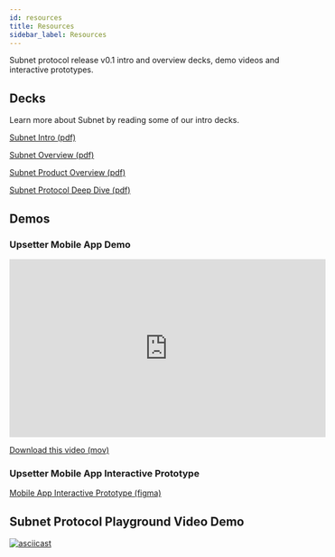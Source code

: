 ```yaml
---
id: resources
title: Resources
sidebar_label: Resources
---
```


Subnet protocol release v0.1 intro and overview decks, demo videos and interactive prototypes.

## Decks

Learn more about Subnet by reading some of our intro decks.

[Subnet Intro (pdf)](/release_distro_v0.1/subnet_intro.pdf)

[Subnet Overview (pdf)](/release_distro_v0.1/subnet_overview.pdf)

[Subnet Product Overview (pdf)](/release_distro_v0.1/subnet_product.pdf)

[Subnet Protocol Deep Dive (pdf)](/release_distro_v0.1/subnet_deep_dive.pdf)

## Demos

### Upsetter Mobile App Demo
<iframe width="560" height="315" src="https://www.youtube.com/embed/arbnW4xsw_w" title="YouTube video player" frameborder="0" allow="accelerometer; autoplay; clipboard-write; encrypted-media; gyroscope; picture-in-picture" allowfullscreen></iframe>

[Download this video (mov)](/release_distro_v0.1/Upsetter_app_demo.mov)

### Upsetter Mobile App Interactive Prototype

[Mobile App Interactive Prototype (figma)](https://www.figma.com/embed?embed_host=share&url=https%3A%2F%2Fwww.figma.com%2Fproto%2FV27rbpqCGSCXrGcrJFcOu1%2FSubnet%3Fnode-id%3D333%253A380%26scaling%3Dscale-down)


## Subnet Protocol Playground Video Demo
[![asciicast](https://asciinema.org/a/W51QFvKxyFq64kOQJh2gVRqVL.svg)](https://asciinema.org/a/W51QFvKxyFq64kOQJh2gVRqVL)
